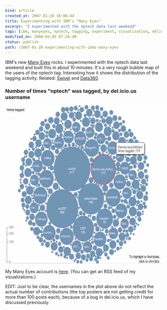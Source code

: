 ```yaml
--- 
kind: article
created_at: 2007-01-28 18:06:44
title: Experimenting with IBM's "Many Eyes"
excerpt: "I experimented with the nptech data last weekend"
tags: [ibm, manyeyes, nptech, tagging, experiment, visualization, delicious]
modified_on: 2008-04-05 07:24:40
status: publish 
path: /2007-01-28-experimenting-with-ibms-many-eyes
---
```


IBM's new <a href="http://services.alphaworks.ibm.com/manyeyes/browse/visualizations">Many Eyes</a> rocks. I experimented with the nptech data last weekend and built this in about 10 minutes. It's a very rough bubble map of the users of the nptech tag. Interesting how it shows the distribution of the tagging activity. Related: <a href="http://www.swivel.com/">Swivel</a> and <a href="http://www.data360.co.uk/">Data360</a>.

<h3>Number of times "nptech" was tagged, by del.icio.us username</h3>
 
<img src="/images/many_eyes_nptech_data.jpg" alt="many eyes nptech data" height="508" width="611">

My Many Eyes account is <a href="http://services.alphaworks.ibm.com/manyeyes/user/usyHEsOtha6i7kABELIE2-">here</a>. (You can get an RSS feed of my visualizations.)

EDIT: Just to be clear, the usernames in the plot above do not reflect the actual number of contributions (the top posters are not getting credit for more than 100 posts each), because of a bug in del.icio.us, which I have discussed previously.